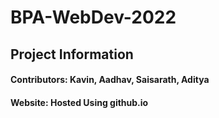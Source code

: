 # BPA-WebDev-2022
## Project Information
#### Contributors: Kavin, Aadhav, Saisarath, Aditya
#### Website: Hosted Using github.io

